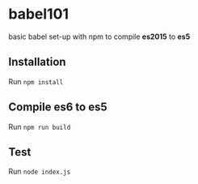 # babel101
basic babel set-up with npm to compile **es2015** to **es5**

## Installation
Run `npm install`

## Compile es6 to es5
Run `npm run build`

## Test
Run `node index.js`
